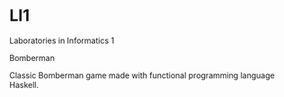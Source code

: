 # LI1
Laboratories in Informatics 1

Bomberman

Classic Bomberman game made with functional programming language Haskell.
